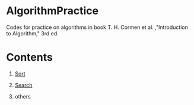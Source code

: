 # AlgorithmPractice
Codes for practice on algorithms in book T. H. Cormen et al. ,"Introduction to Algorithm," 3rd ed.

# Contents
1. [Sort](https://github.com/QUOPA/AlgorithmPractice/tree/master/src/algo/sort)
    
2. [Search](https://github.com/QUOPA/AlgorithmPractice/blob/master/src/algo/search/)
    
3. others
